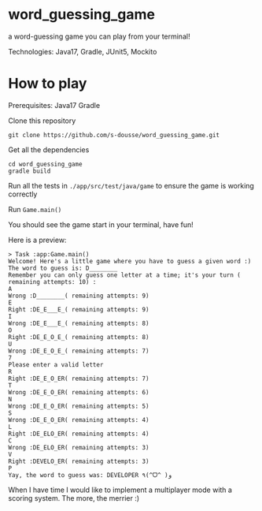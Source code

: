 # word_guessing_game
a word-guessing game you can play from your terminal!

Technologies: Java17, Gradle, JUnit5, Mockito

# How to play

Prerequisites:
Java17
Gradle

Clone this repository
```
git clone https://github.com/s-dousse/word_guessing_game.git
```
Get all the dependencies
```
cd word_guessing_game
gradle build
```

Run all the tests in `./app/src/test/java/game` to ensure the game is working correctly

Run `Game.main()`

You should see the game start in your terminal, have fun!

Here is a preview:
```
> Task :app:Game.main()
Welcome! Here's a little game where you have to guess a given word :)
The word to guess is: D________
Remember you can only guess one letter at a time; it's your turn ( remaining attempts: 10) :
A
Wrong :D________( remaining attempts: 9)
E
Right :DE_E___E_( remaining attempts: 9)
I
Wrong :DE_E___E_( remaining attempts: 8)
O
Right :DE_E_O_E_( remaining attempts: 8)
U
Wrong :DE_E_O_E_( remaining attempts: 7)
7
Please enter a valid letter
R
Right :DE_E_O_ER( remaining attempts: 7)
T
Wrong :DE_E_O_ER( remaining attempts: 6)
N
Wrong :DE_E_O_ER( remaining attempts: 5)
S
Wrong :DE_E_O_ER( remaining attempts: 4)
L
Right :DE_ELO_ER( remaining attempts: 4)
C
Wrong :DE_ELO_ER( remaining attempts: 3)
V
Right :DEVELO_ER( remaining attempts: 3)
P
Yay, the word to guess was: DEVELOPER ٩(^ᗜ^ )و
```

When I have time I would like to implement a multiplayer mode with a scoring system. The more, the merrier :)
